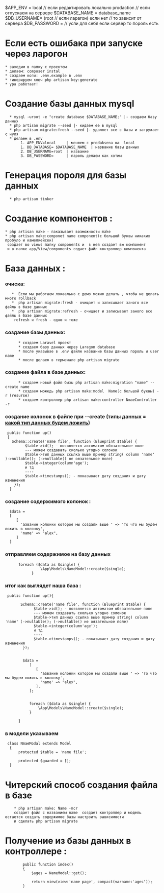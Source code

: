 $APP_ENV = local // если редактировать локально   prodaction // если отпускаем на сервере
$DATABASE_NAME = database_name
$DB_USERNAME= (root // если ларагон) если нет //  то зависит от сервера
$DB_PASSWORD =  // усли для себя если сервер то пороль есть

# Если есть ошибака при запуске через ларогон
    * заходим в папку с проектом  
    * делаем: composer instal 
    * создаем копи: .env.example в .env 
    * гинерируем ключ php artisan key:generate 
    * ура работает!  
   
   # Создание базы данных mysql
      * mysql -uroot -e "create database $DATABASE_NAME;" |- создаем базу данных
      * php artisan migrate --seed |- кидаем ее в mysql
      * php artisan migrate:fresh --seed |- удаляет все с базы и загружает с нуля
      * делаем в .env  
           1. APP_ENV=local     | меняем с prodaksena на  local 
           1. DB_DATABASE= $DATABASE_NAME  | название базы данных 
           2. DB_USERNAME=root  | название 
           3. DB_PASSWORD=      | пароль делаем как хотим 
           
   # Генерация пороля для базы данных 
      * php artisan tinker        


# Создание компонентов :
    * php artisan make - паказывает возможности make 
    * php artisan make:componet name component(с большой буквы никаких пробуло и камелкейсои)
     создает во views папку components и  в ней создает вю компонент
     и в папке app/View/components содает файл контроллер компонента


  
# База данных :  

### очиска:
       *  Если мы работаем локаально с демо можно делать , чтобы не делать много rollback
       *  php artisan migrate:fresh - очищает и записывает заного все файлы в базе данных 
       *  php artisan migrate:refresh - очищает и записывает заного все файлы в базе данных
        refresh и fresh - одно и тоже 
 
  

### создание базы данных:
     
          * создаем Laravel проект 
          * создаем базу данных через Laragon database 
          * после указывае в .env файле название базы данных пороль и user name
          * после делаем в терменале php artisan migrate
       
       
       
### создание файла в базе данных: 
          * создаем новый файл бызы php artisan make:migration "name" --create name
          * cоздаем можедь php artisan make:model  Name(с большой буквы) -r (resurse)
          * создаем контроллер php artisan make:controller NmaeController -r
             
###  создание колонок в файле при --create  (типы данных = [какой тип данных будем ложить](https://laravel.su/docs/8.x/migrations#available-column-types))

      
     public function up()
     {
       Schema::create('name file', function (Blueprint $table) {
             $table->id(); - появляется автоматом обязательное поле
             --- можем создавать сколько угодно солонок 
             $table->тип данных ссылка выше пример string( column 'name' )->nullable(); (->nullable() не оязательное поле)
             $table->integer(column'age');
             и тд  
             ----      
             $table->timestamps(); - показывает дату создания и дату изменения
        }); 
      }
###  создание содержимого колонок :
      $data = 
      [
         [
           'азвание колонки которое мы создали выше ' => 'то что мы будем ложить в колонку',
           'name' => "alex",
         ]
      ]   
### отправляем содержимое на базу данных 
          foreach ($data as $single) {
                    \App\Models\NameModel::create($single);
                }
                
### итог как выглядет наша база :
     
     public function up(){
         
           Schema::create('name file', function (Blueprint $table) {
                 $table->id(); - появляется автоматом обязательное поле
                 --- можем создавать сколько угодно солонок 
                 $table->тип данных ссылка выше пример string( column 'name' )->nullable(); (->nullable() не оязательное поле)
                 $table->integer(column'age');
                 и тд  
                 ----      
                 $table->timestamps(); - показывает дату создания и дату изменения
            }); 
            
            
            $data = 
               [
                  [
                    'азвание колонки которое мы создали выше ' => 'то что мы будем ложить в колонку',
                    'name' => "alex",
                  ],
               ]; 
               
               
               foreach ($data as $single) {
                   \App\Models\NameModel::create($single);
               }
               
          }
###  в модели указываем    
    
     class NmaeModal extends Model
      {
          protected $table = 'name file';
      
          protected $guarded = [];
      }  
      
                          
#   Читерский способ создания файла в базе 
        * php artisan make: Name -mcr   
        создает файл с названием name  создает контроллер и модель остается создать содержимое базы настроить зависимости 
        и сделать php artisan migrate

# Получение из базы данных в контроллере :
            public function index()
            {
                $ages = NameModal::get();
        
                return view(view:'name page', compact(varname:'ages'));
            }         